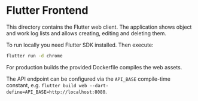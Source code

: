 # Flutter Frontend

This directory contains the Flutter web client. The application shows
object and work log lists and allows creating, editing and deleting them.

To run locally you need Flutter SDK installed. Then execute:

```bash
flutter run -d chrome
```

For production builds the provided Dockerfile compiles the web assets.

The API endpoint can be configured via the `API_BASE` compile-time constant,
e.g. `flutter build web --dart-define=API_BASE=http://localhost:8080`.
